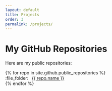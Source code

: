 ```yaml
---
layout: default
title: Projects
order: 3
permalink: /projects/
---
```

# My GitHub Repositories

Here are my public repositories:

<ul style="list-style: none; padding-left: 0;">
  {% for repo in site.github.public_repositories %}
    <!-- {% if repo.name != "TO_SysTest" and repo.name != "InterlockBox_SummerDESY"%} -->
    <li><span style="margin-right: 0.5em;">:file_folder:</span>
      <a href="https://github.com/{{ repo.owner.login }}/{{ repo.name }}" target="_blank">
        {{ repo.name }}
      </a>
    </li>
    <!-- {% endif %} -->
  {% endfor %}
</ul>
